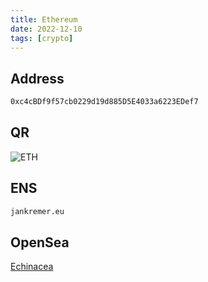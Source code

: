 ```yaml
---
title: Ethereum
date: 2022-12-10
tags: [crypto]
---
```


## Address

```txt
0xc4cBDf9f57cb0229d19d885D5E4033a6223EDef7
```

## QR

![ETH](/eth.png)

## ENS

```txt
jankremer.eu
```

## OpenSea

[Echinacea](https://opensea.io/Echinacea)
